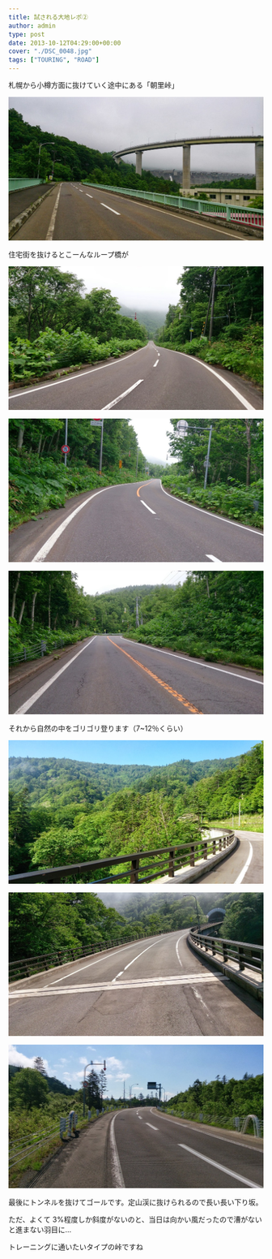 ```yaml
---
title: 試される大地レポ②
author: admin
type: post
date: 2013-10-12T04:29:00+00:00
cover: "./DSC_0048.jpg"
tags: ["TOURING", "ROAD"]
---
```


<div class="separator" style="clear: both; text-align: left;">
</div>

<div class="separator" style="clear: both; text-align: left;">
  札幌から小樽方面に抜けていく途中にある「朝里峠」
</div>

![image](DSC_0048.jpg)

住宅街を抜けるとこーんなループ橋が

![image](DSC_0054.jpg)

![image](DSC_0055.jpg)

![image](DSC_0056.jpg)

それから自然の中をゴリゴリ登ります（7~12％くらい）

![image](DSC_0057.jpg)

![image](DSC_0058.jpg)

![image](DSC_0059.jpg)

最後にトンネルを抜けてゴールです。定山渓に抜けられるので長い長い下り坂。

ただ、よくて 3%程度しか斜度がないのと、当日は向かい風だったので漕がないと進まない羽目に…

トレーニングに通いたいタイプの峠ですね
